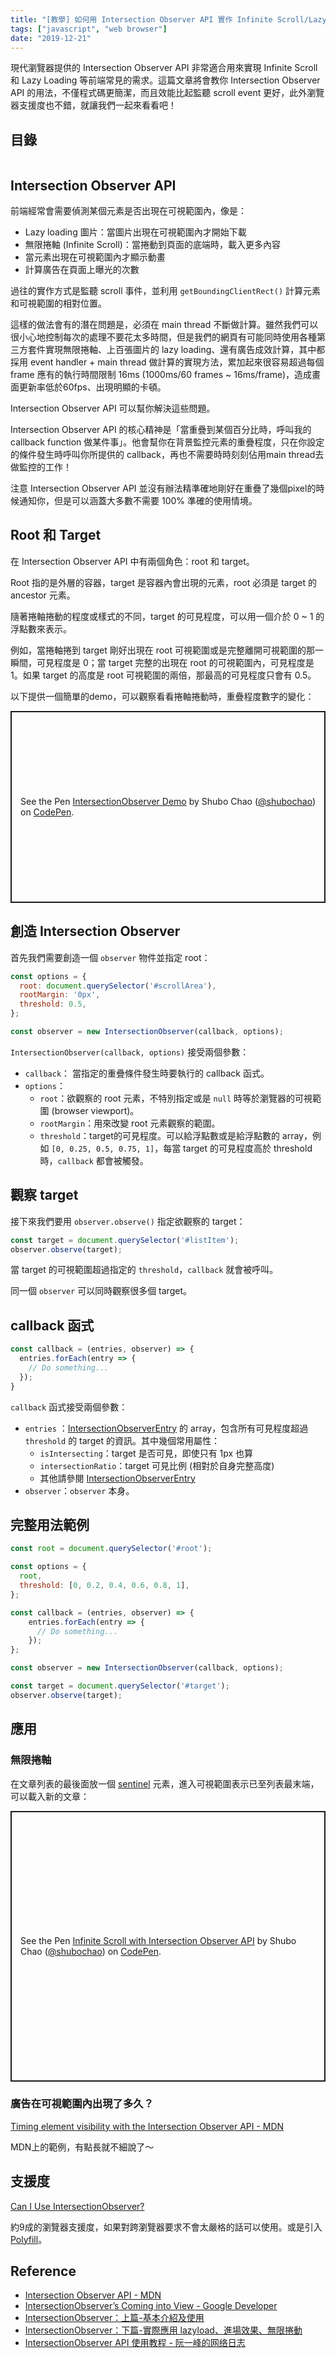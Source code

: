 ```yaml
---
title: "[教學] 如何用 Intersection Observer API 實作 Infinite Scroll/Lazy Loading"
tags: ["javascript", "web browser"]
date: "2019-12-21"
---
```


現代瀏覽器提供的 Intersection Observer API 非常適合用來實現 Infinite Scroll 和 Lazy Loading 等前端常見的需求。這篇文章將會教你 Intersection Observer API 的用法，不僅程式碼更簡潔，而且效能比起監聽 scroll event 更好，此外瀏覽器支援度也不錯，就讓我們一起來看看吧！

## 目錄

```toc
```

## Intersection Observer API

前端經常會需要偵測某個元素是否出現在可視範圍內，像是：

* Lazy loading 圖片：當圖片出現在可視範圍內才開始下載
* 無限捲軸 (Infinite Scroll)：當捲動到頁面的底端時，載入更多內容
* 當元素出現在可視範圍內才顯示動畫
* 計算廣告在頁面上曝光的次數

過往的實作方式是監聽 scroll 事件，並利用 `getBoundingClientRect()` 計算元素和可視範圍的相對位置。

這樣的做法會有的潛在問題是，必須在 main thread 不斷做計算。雖然我們可以很小心地控制每次的處理不要花太多時間，但是我們的網頁有可能同時使用各種第三方套件實現無限捲軸、上百張圖片的 lazy loading、還有廣告成效計算，其中都採用 event handler + main thread 做計算的實現方法，累加起來很容易超過每個 frame 應有的執行時間限制 16ms (1000ms/60 frames ~ 16ms/frame)，造成畫面更新率低於60fps、出現明顯的卡頓。

Intersection Observer API 可以幫你解決這些問題。

Intersection Observer API 的核心精神是「當重疊到某個百分比時，呼叫我的 callback function 做某件事」。他會幫你在背景監控元素的重疊程度，只在你設定的條件發生時呼叫你所提供的 callback，再也不需要時時刻刻佔用main thread去做監控的工作！

注意 Intersection Observer API 並沒有辦法精準確地剛好在重疊了幾個pixel的時候通知你，但是可以涵蓋大多數不需要 100% 準確的使用情境。

## Root 和 Target

在 Intersection Observer API 中有兩個角色：root 和 target。

Root 指的是外層的容器，target 是容器內會出現的元素，root 必須是 target 的 ancestor 元素。

隨著捲軸捲動的程度或樣式的不同，target 的可見程度，可以用一個介於 0 ~ 1 的浮點數來表示。

例如，當捲軸捲到 target 剛好出現在 root 可視範圍或是完整離開可視範圍的那一瞬間，可見程度是 0；當 target 完整的出現在 root 的可視範圍內，可見程度是 1。如果 target 的高度是 root 可視範圍的兩倍，那最高的可見程度只會有 0.5。

以下提供一個簡單的demo，可以觀察看看捲軸捲動時，重疊程度數字的變化：

<p class="codepen" data-height="307" data-theme-id="default" data-default-tab="result" data-user="shubochao" data-slug-hash="GRgWaEW" style="height: 307px; box-sizing: border-box; display: flex; align-items: center; justify-content: center; border: 2px solid; margin: 1em 0; padding: 1em;" data-pen-title="IntersectionObserver Demo">
  <span>See the Pen <a href="https://codepen.io/shubochao/pen/GRgWaEW">
  IntersectionObserver Demo</a> by Shubo Chao (<a href="https://codepen.io/shubochao">@shubochao</a>)
  on <a href="https://codepen.io">CodePen</a>.</span>
</p>
<script async src="https://static.codepen.io/assets/embed/ei.js"></script>

## 創造 Intersection Observer

首先我們需要創造一個 `observer` 物件並指定 root：

```JavaScript
const options = {
  root: document.querySelector('#scrollArea'),
  rootMargin: '0px',
  threshold: 0.5,
};

const observer = new IntersectionObserver(callback, options);
```

`IntersectionObserver(callback, options)` 接受兩個參數：

* `callback`： 當指定的重疊條件發生時要執行的 callback 函式。
* `options`：
    * `root`：欲觀察的 root 元素，不特別指定或是 `null` 時等於瀏覽器的可視範圍 (browser viewport)。
    * `rootMargin`：用來改變 root 元素觀察的範圍。
    * `threshold`：target的可見程度。可以給浮點數或是給浮點數的 array，例如 `[0, 0.25, 0.5, 0.75, 1]`，每當 target 的可見程度高於 threshold 時，`callback` 都會被觸發。

## 觀察 target

接下來我們要用 `observer.observe()` 指定欲觀察的 target：

```JavaScript
const target = document.querySelector('#listItem');
observer.observe(target);
```

當 target 的可視範圍超過指定的 `threshold`，`callback` 就會被呼叫。

同一個 `observer` 可以同時觀察很多個 target。

## callback 函式

```JavaScript
const callback = (entries, observer) => {
  entries.forEach(entry => {
    // Do something...
  });
}
```

`callback` 函式接受兩個參數：

* `entries` ：[IntersectionObserverEntry](https://developer.mozilla.org/en-US/docs/Web/API/IntersectionObserverEntry) 的 array，包含所有可見程度超過 `threshold` 的 target 的資訊。其中幾個常用屬性：
    * `isIntersecting`：target 是否可見，即使只有 1px 也算
    * `intersectionRatio`：target 可見比例 (相對於自身完整高度)
    * 其他請參閱 [IntersectionObserverEntry](https://developer.mozilla.org/en-US/docs/Web/API/IntersectionObserverEntry)
* `observer`：`observer` 本身。

## 完整用法範例

```JavaScript
const root = document.querySelector('#root');

const options = {
  root,
  threshold: [0, 0.2, 0.4, 0.6, 0.8, 1],
};

const callback = (entries, observer) => {
    entries.forEach(entry => {
      // Do something...
    });
};

const observer = new IntersectionObserver(callback, options);

const target = document.querySelector('#target');
observer.observe(target);
```

## 應用

### 無限捲軸

在文章列表的最後面放一個 [sentinel](https://developers.google.com/web/updates/2016/04/intersectionobserver#intersect_all_the_things) 元素，進入可視範圍表示已至列表最末端，可以載入新的文章：

<p class="codepen" data-height="433" data-theme-id="default" data-default-tab="result" data-user="shubochao" data-slug-hash="NWPpQGG" style="height: 433px; box-sizing: border-box; display: flex; align-items: center; justify-content: center; border: 2px solid; margin: 1em 0; padding: 1em;" data-pen-title="Infinite Scroll with Intersection Observer API">
  <span>See the Pen <a href="https://codepen.io/shubochao/pen/NWPpQGG">
  Infinite Scroll with Intersection Observer API</a> by Shubo Chao (<a href="https://codepen.io/shubochao">@shubochao</a>)
  on <a href="https://codepen.io">CodePen</a>.</span>
</p>
<script async src="https://static.codepen.io/assets/embed/ei.js"></script>

### 廣告在可視範圍內出現了多久？

[Timing element visibility with the Intersection Observer API - MDN](https://developer.mozilla.org/en-US/docs/Web/API/Intersection_Observer_API/Timing_element_visibility)

MDN上的範例，有點長就不細說了～

## 支援度

[Can I Use IntersectionObserver?](https://caniuse.com/#feat=intersectionobserver)

約9成的瀏覽器支援度，如果對跨瀏覽器要求不會太嚴格的話可以使用。或是引入 [Polyfill](https://github.com/w3c/IntersectionObserver/blob/master/polyfill/intersection-observer.js)。

## Reference

* [Intersection Observer API - MDN](https://developer.mozilla.org/en-US/docs/Web/API/Intersection_Observer_API)
* [IntersectionObserver’s Coming into View - Google Developer](https://developers.google.com/web/updates/2016/04/intersectionobserver)
* [IntersectionObserver：上篇-基本介紹及使用](https://letswrite.tw/intersection-oserver-basic/)
* [IntersectionObserver：下篇-實際應用 lazyload、進場效果、無限捲動](https://letswrite.tw/intersection-oserver-demo/)
* [IntersectionObserver API 使用教程 - 阮一峰的网络日志](https://www.ruanyifeng.com/blog/2016/11/intersectionobserver_api.html)
